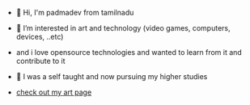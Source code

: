 - 👋 Hi, I'm padmadev from tamilnadu
- 👀 I’m interested in art and technology (video games, computers, devices, ..etc)
- and i love opensource technologies and wanted to learn from it and contribute to it
- 🌱 I was a self taught and now pursuing my higher studies

- [check out my art page](https://www.instagram.com/padmadevd.draws/)

<!---
padmadevd/padmadevd is a ✨ special ✨ repository because its `README.md` (this file) appears on your GitHub profile.
You can click the Preview link to take a look at your changes.
--->

